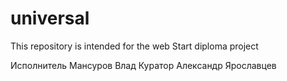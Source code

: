 # universal
This repository is intended for the web Start diploma project

Исполнитель Мансуров Влад
Куратор Александр Ярославцев
